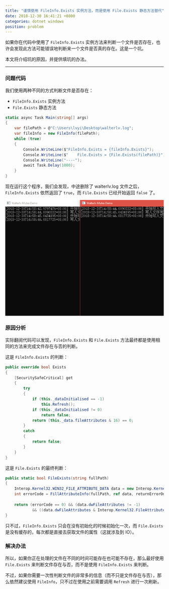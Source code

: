 ```yaml
---
title: "谨慎使用 FileInfo.Exists 实例方法，而是使用 File.Exists 静态方法替代"
date: 2018-12-30 16:41:21 +0800
categories: dotnet windows
position: problem
---
```


如果你在代码中使用了 `FileInfo.Exists` 实例方法来判断一个文件是否存在，也许会发现此方法可能错误地判断来一个文件是否真的存在。这是一个坑。

本文将介绍坑的原因，并提供填坑的办法。

---

<div id="toc"></div>

### 问题代码

我们使用两种不同的方式判断文件是否存在：

- `FileInfo.Exists` 实例方法
- `File.Exists` 静态方法

```csharp
static async Task Main(string[] args)
{
    var filePath = @"C:\Users\lvyi\Desktop\walterlv.log";
    var fileInfo = new FileInfo(filePath);
    while (true)
    {
        Console.WriteLine($"FileInfo.Exists = {fileInfo.Exists}");
        Console.WriteLine($"    File.Exists = {File.Exists(filePath)}");
        Console.WriteLine("----");
        await Task.Delay(1000);
    }
}
```

现在运行这个程序，我们会发现，中途删除了 walterlv.log 文件之后，`FileInfo.Exists` 依然返回了 `true`，而 `File.Exists` 已经开始返回 `false` 了。

![以上代码在的运行结果](/static/posts/2018-12-30-named-mutex-demo.gif)

### 原因分析

实际翻阅代码可以发现，`FileInfo.Exists` 和 `File.Exists` 方法最终都是使用相同的方法来完成文件存在与否的判断。

这是 `FileInfo.Exists` 的判断：

```csharp
public override bool Exists
{
    [SecuritySafeCritical] get
    {
        try
        {
            if (this._dataInitialised == -1)
                this.Refresh();
            if (this._dataInitialised != 0)
                return false;
            return (this._data.fileAttributes & 16) == 0;
        }
        catch
        {
            return false;
        }
    }
}
```

这是 `File.Exists` 的最终判断：

```csharp
public static bool FileExists(string fullPath)
{
    Interop.Kernel32.WIN32_FILE_ATTRIBUTE_DATA data = new Interop.Kernel32.WIN32_FILE_ATTRIBUTE_DATA();
    int errorCode = FillAttributeInfo(fullPath, ref data, returnErrorOnNotFound: true);

    return (errorCode == 0) && (data.dwFileAttributes != -1)
            && ((data.dwFileAttributes & Interop.Kernel32.FileAttributes.FILE_ATTRIBUTE_DIRECTORY) == 0);
}
```

只不过，`FileInfo.Exists` 只会在没有初始化的时候初始化一次，而 `File.Exists` 是没有缓存的，每次都是直接去获取文件的属性（这就涉及到 IO）。

### 解决办法

所以，如果你正在处理的文件在不同的时间可能存在也可能不存在，那么最好使用 `File.Exists` 来判断文件存在与否，而不是使用 `FileInfo.Exists` 来判断。

不过，如果你需要一次性判断文件的非常多的信息（而不只是文件存在与否），那么依然建议使用 `FileInfo`，只不过在使用之前需要调用 `Refresh` 进行一次刷新。
